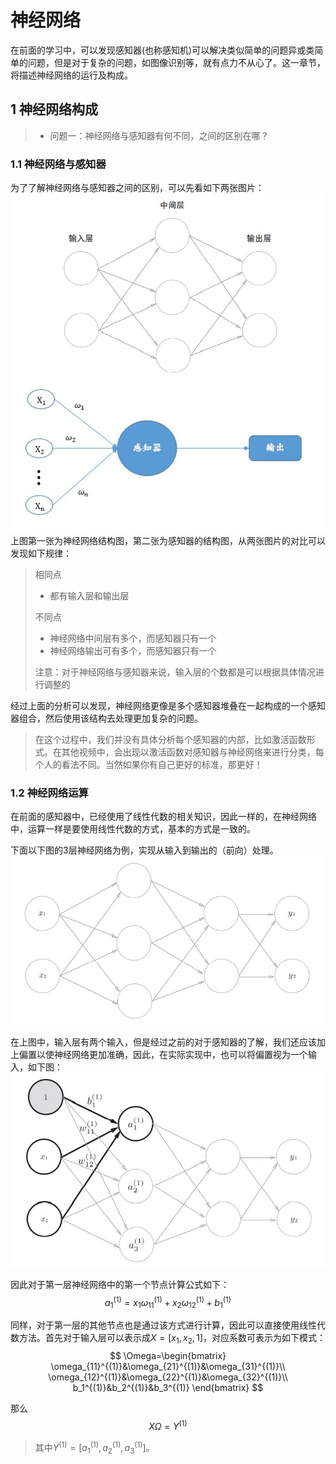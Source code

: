 # 神经网络

在前面的学习中，可以发现感知器(也称感知机)可以解决类似简单的问题异或类简单的问题，但是对于复杂的问题，如图像识别等，就有点力不从心了。这一章节，将描述神经网络的运行及构成。

## 1 神经网络构成

> - 问题一：神经网络与感知器有何不同，之间的区别在哪？

### 1.1 神经网络与感知器

为了了解神经网络与感知器之间的区别，可以先看如下两张图片：
![ref](images/01-01.jpg)
![ref](images/01-02.jpg)
上图第一张为神经网络结构图，第二张为感知器的结构图，从两张图片的对比可以发现如下规律：
> 相同点
>
>- 都有输入层和输出层
>
> 不同点
>
> - 神经网络中间层有多个，而感知器只有一个
> - 神经网络输出可有多个，而感知器只有一个
>
> 注意：对于神经网络与感知器来说，输入层的个数都是可以根据具体情况进行调整的

经过上面的分析可以发现，神经网络更像是多个感知器堆叠在一起构成的一个感知器组合，然后使用该结构去处理更加复杂的问题。

> 在这个过程中，我们并没有具体分析每个感知器的内部，比如激活函数形式。在其他视频中，会出现以激活函数对感知器与神经网络来进行分类，每个人的看法不同。当然如果你有自己更好的标准，那更好！

### 1.2 神经网络运算

在前面的感知器中，已经使用了线性代数的相关知识，因此一样的，在神经网络中，运算一样是要使用线性代数的方式，基本的方式是一致的。

下面以下图的3层神经网络为例，实现从输入到输出的（前向）处理。
![ref](images/01-03.jpg)

在上图中，输入层有两个输入，但是经过之前的对于感知器的了解，我们还应该加上偏置以使神经网络更加准确，因此，在实际实现中，也可以将偏置视为一个输入，如下图：
![ref](images/01-04.jpg)

因此对于第一层神经网络中的第一个节点计算公式如下：
$$
a_1^{(1)}=x_1\omega_{11}^{(1)}+x_2\omega_{12}^{(1)}+b_1^{(1)}\tag{1}
$$

同样，对于第一层的其他节点也是通过该方式进行计算，因此可以直接使用线性代数方法。首先对于输入层可以表示成$X=[x_1,x_2,1]$，对应系数可表示为如下模式：
$$
\Omega=\begin{bmatrix}
    \omega_{11}^{(1)}&\omega_{21}^{(1)}&\omega_{31}^{(1)}\\
    \omega_{12}^{(1)}&\omega_{22}^{(1)}&\omega_{32}^{(1)}\\
    b_1^{(1)}&b_2^{(1)}&b_3^{(1)}
\end{bmatrix}
$$

那么
$$
X\Omega=Y^{(1)}
$$

>其中$Y^{(1)}=[a_1^{(1)},a_2^{(1)},a_3^{(1)}]$。
